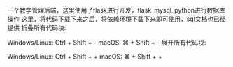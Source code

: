一个教学管理后端，这里使用了flask进行开发，flask_mysql_python进行数据库操作
这里，将代码下载下来之后，将依赖环境下载下来即可使用，sql文档也已经提供
折叠所有代码块:

Windows/Linux: Ctrl + Shift + -
macOS: ⌘ + Shift + -
展开所有代码块: 


Windows/Linux: Ctrl + Shift + +
macOS: ⌘ + Shift + +
